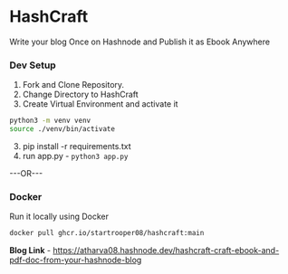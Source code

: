 # HashCraft
Write your blog Once on Hashnode and Publish it as Ebook Anywhere


### Dev Setup
1. Fork and Clone Repository.
2. Change Directory to HashCraft
3. Create Virtual Environment and activate it
```bash
python3 -m venv venv
source ./venv/bin/activate
``` 
3. pip install -r requirements.txt
4. run app.py - `python3 app.py`

---OR---
### Docker
Run it locally using Docker
```bash
docker pull ghcr.io/startrooper08/hashcraft:main
```

**Blog Link** - https://atharva08.hashnode.dev/hashcraft-craft-ebook-and-pdf-doc-from-your-hashnode-blog
